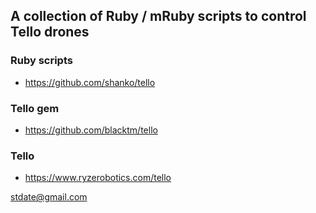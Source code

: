 ## A collection of Ruby / mRuby scripts to control Tello drones

### Ruby scripts
* https://github.com/shanko/tello

### Tello gem
* https://github.com/blacktm/tello

### Tello
* https://www.ryzerobotics.com/tello

stdate@gmail.com

